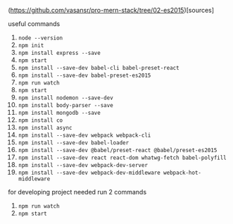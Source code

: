 (https://github.com/vasansr/pro-mern-stack/tree/02-es2015)[sources]

useful commands
1. `node --version` 
2. `npm init`
3. `npm install express --save`
4. `npm start`
5. `npm install --save-dev babel-cli babel-preset-react`
6. `npm install --save-dev babel-preset-es2015`
7. `npm run watch`
8. `npm start`
9. `npm install nodemon --save-dev`
10. `npm install body-parser --save`
11. `npm install mongodb --save`
12. `npm install co`
13. `npm install async`
14. `npm install --save-dev webpack webpack-cli`
15. `npm install --save-dev babel-loader`
16. `npm install --save-dev @babel/preset-react @babel/preset-es2015`
17. `npm install --save-dev react react-dom whatwg-fetch babel-polyfill`
18. `npm install --save-dev webpack-dev-server`
19. `npm install --save-dev webpack-dev-middleware webpack-hot-middleware`


for developing project needed run 2 commands
1. `npm run watch`
2. `npm start`